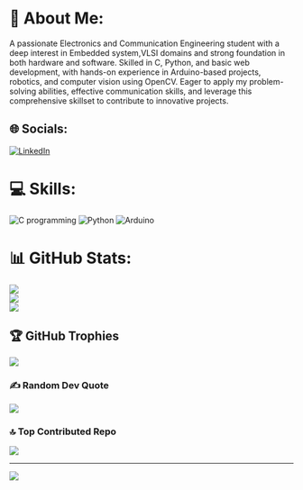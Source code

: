 # 💫 About Me:
A passionate Electronics and Communication Engineering student with a deep interest in Embedded system,VLSI domains and strong foundation in both hardware and software. Skilled in C, Python, and basic web development, with hands-on experience in Arduino-based projects, robotics, and computer vision using OpenCV. Eager to apply my problem-solving abilities, effective communication skills, and leverage this comprehensive skillset to contribute to innovative projects.

## 🌐 Socials:
[![LinkedIn](https://img.shields.io/badge/LinkedIn-%230077B5.svg?logo=linkedin&logoColor=white)](https://linkedin.com/in/https://www.linkedin.com/in/sakshi-hiremath-aa6554319?utm_source=share&utm_campaign=share_via&utm_content=profile&utm_medium=android_app) 

# 💻 Skills:
![C programming](https://img.shields.io/badge/c-%2300599C.svg?style=for-the-badge&logo=c&logoColor=white) ![Python](https://img.shields.io/badge/python-3670A0?style=for-the-badge&logo=python&logoColor=ffdd54) ![Arduino](https://img.shields.io/badge/-Arduino-00979D?style=for-the-badge&logo=Arduino&logoColor=white)
# 📊 GitHub Stats:
![](https://github-readme-stats.vercel.app/api?username=Sakshi-web-cmd&theme=dark&hide_border=false&include_all_commits=false&count_private=false)<br/>
![](https://github-readme-streak-stats.herokuapp.com/?user=Sakshi-web-cmd&theme=dark&hide_border=false)<br/>
![](https://github-readme-stats.vercel.app/api/top-langs/?username=Sakshi-web-cmd&theme=dark&hide_border=false&include_all_commits=false&count_private=false&layout=compact)

## 🏆 GitHub Trophies
![](https://github-profile-trophy.vercel.app/?username=Sakshi-web-cmd&theme=radical&no-frame=false&no-bg=true&margin-w=4)

### ✍️ Random Dev Quote
![](https://quotes-github-readme.vercel.app/api?type=horizontal&theme=radical)

### 🔝 Top Contributed Repo
![](https://github-contributor-stats.vercel.app/api?username=Sakshi-web-cmd&limit=5&theme=dark&combine_all_yearly_contributions=true)

---
[![](https://visitcount.itsvg.in/api?id=Sakshi-web-cmd&icon=0&color=0)](https://visitcount.itsvg.in)

<!-- Proudly created with GPRM ( https://gprm.itsvg.in ) -->
